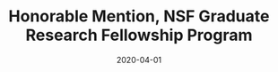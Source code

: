 ---
title: "Honorable Mention, NSF Graduate Research Fellowship Program"
date: 2020-04-01
awarder: "National Science Foundation (NSF)"
description: ""
type: "academic"
---